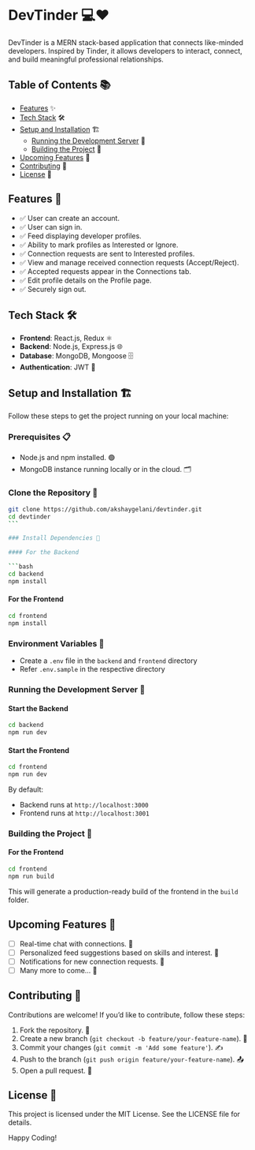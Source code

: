 # DevTinder 💻❤️

DevTinder is a MERN stack-based application that connects like-minded developers. Inspired by Tinder, it allows developers to interact, connect, and build meaningful professional relationships.

## Table of Contents 📚

- [Features](#features) ✨
- [Tech Stack](#tech-stack) 🛠️
- [Setup and Installation](#setup-and-installation) 🏗️
  - [Running the Development Server](#running-the-development-server) 🚀
  - [Building the Project](#building-the-project) 🏢
- [Upcoming Features](#upcoming-features) 🌟
- [Contributing](#contributing) 🤝
- [License](#license) 📜

## Features 🎯

- ✅ User can create an account.
- ✅ User can sign in.
- ✅ Feed displaying developer profiles.
- ✅ Ability to mark profiles as Interested or Ignore.
- ✅ Connection requests are sent to Interested profiles.
- ✅ View and manage received connection requests (Accept/Reject).
- ✅ Accepted requests appear in the Connections tab.
- ✅ Edit profile details on the Profile page.
- ✅ Securely sign out.

## Tech Stack 🛠️

- **Frontend**: React.js, Redux ⚛️
- **Backend**: Node.js, Express.js 🌐
- **Database**: MongoDB, Mongoose 🗄️
- **Authentication**: JWT 🔐

## Setup and Installation 🏗️

Follow these steps to get the project running on your local machine:

### Prerequisites 📋

- Node.js and npm installed. 🟢
- MongoDB instance running locally or in the cloud. 🗂️

### Clone the Repository 📂

````bash
git clone https://github.com/akshaygelani/devtinder.git
cd devtinder
```

### Install Dependencies 🔧

#### For the Backend

```bash
cd backend
npm install
````

#### For the Frontend

```bash
cd frontend
npm install
```

### Environment Variables 🔑

- Create a `.env` file in the `backend` and `frontend` directory
- Refer `.env.sample` in the respective directory

### Running the Development Server 🚀

#### Start the Backend

```bash
cd backend
npm run dev
```

#### Start the Frontend

```bash
cd frontend
npm run dev
```

By default:

- Backend runs at `http://localhost:3000`
- Frontend runs at `http://localhost:3001`

### Building the Project 🚀

#### For the Frontend

```bash
cd frontend
npm run build
```

This will generate a production-ready build of the frontend in the `build` folder.

## Upcoming Features 🌟

- [ ] Real-time chat with connections. 💬
- [ ] Personalized feed suggestions based on skills and interest. 🤖
- [ ] Notifications for new connection requests. 🔔
- [ ] Many more to come... 🚀

## Contributing 🤝

Contributions are welcome! If you’d like to contribute, follow these steps:

1. Fork the repository. 🍴
2. Create a new branch (`git checkout -b feature/your-feature-name`). 🌱
3. Commit your changes (`git commit -m 'Add some feature'`). ✍️
4. Push to the branch (`git push origin feature/your-feature-name`). 📤
5. Open a pull request. 🔁

## License 📜

This project is licensed under the MIT License. See the LICENSE file for details.

Happy Coding!
